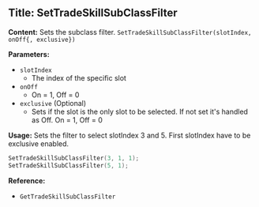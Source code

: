 ## Title: SetTradeSkillSubClassFilter

**Content:**
Sets the subclass filter.
`SetTradeSkillSubClassFilter(slotIndex, onOff{, exclusive})`

**Parameters:**
- `slotIndex`
  - The index of the specific slot
- `onOff`
  - On = 1, Off = 0
- `exclusive` (Optional)
  - Sets if the slot is the only slot to be selected. If not set it's handled as Off. On = 1, Off = 0

**Usage:**
Sets the filter to select slotIndex 3 and 5. First slotIndex have to be exclusive enabled.
```lua
SetTradeSkillSubClassFilter(3, 1, 1);
SetTradeSkillSubClassFilter(5, 1);
```

**Reference:**
- `GetTradeSkillSubClassFilter`
